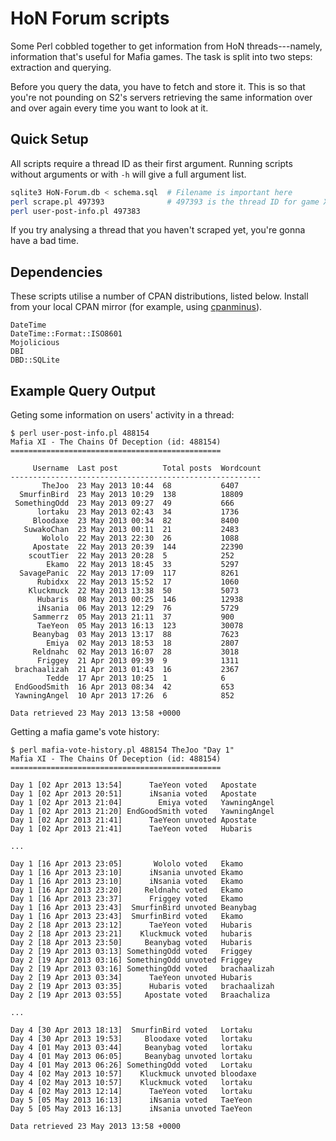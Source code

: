 HoN Forum scripts
=================

Some Perl cobbled together to get information from HoN threads---namely, information that's useful for Mafia games. The task is split into two steps: extraction and querying.

Before you query the data, you have to fetch and store it. This is so that you're not pounding on S2's servers retrieving the same information over and over again every time you want to look at it.

Quick Setup
-----------

All scripts require a thread ID as their first argument. Running scripts without arguments or with `-h` will give a full argument list.

```bash
sqlite3 HoN-Forum.db < schema.sql  # Filename is important here
perl scrape.pl 497393              # 497393 is the thread ID for game XII
perl user-post-info.pl 497383
```

If you try analysing a thread that you haven't scraped yet, you're gonna have a bad time.

Dependencies
------------

These scripts utilise a number of CPAN distributions, listed below. Install from your local CPAN mirror (for example, using [cpanminus](http://search.cpan.org/dist/App-cpanminus/lib/App/cpanminus.pm)).

```
DateTime
DateTime::Format::ISO8601
Mojolicious
DBI
DBD::SQLite
```

Example Query Output
--------------------

Geting some information on users' activity in a thread:

```
$ perl user-post-info.pl 488154
Mafia XI - The Chains Of Deception (id: 488154)
===============================================

     Username  Last post          Total posts  Wordcount
--------------------------------------------------------
       TheJoo  23 May 2013 10:44  68           6407
  SmurfinBird  23 May 2013 10:29  138          18809
 SomethingOdd  23 May 2013 09:27  49           666
      lortaku  23 May 2013 02:43  34           1736
     Bloodaxe  23 May 2013 00:34  82           8400
   SuwakoChan  23 May 2013 00:11  21           2483
       Wololo  22 May 2013 22:30  26           1088
     Apostate  22 May 2013 20:39  144          22390
    scoutTier  22 May 2013 20:28  5            252
        Ekamo  22 May 2013 18:45  33           5297
  SavagePanic  22 May 2013 17:09  117          8261
      Rubidxx  22 May 2013 15:52  17           1060
    Kluckmuck  22 May 2013 13:38  50           5073
      Hubaris  08 May 2013 00:25  146          12938
      iNsania  06 May 2013 12:29  76           5729
     Sammerrz  05 May 2013 21:11  37           900
      TaeYeon  05 May 2013 16:13  123          30078
     Beanybag  03 May 2013 13:17  88           7623
        Emiya  02 May 2013 18:53  18           2807
     Reldnahc  02 May 2013 16:07  28           3018
      Friggey  21 Apr 2013 09:39  9            1311
 brachaalizah  21 Apr 2013 01:43  16           2367
        Tedde  17 Apr 2013 10:25  1            6
 EndGoodSmith  16 Apr 2013 08:34  42           653
 YawningAngel  10 Apr 2013 17:26  6            852

Data retrieved 23 May 2013 13:58 +0000
```

Getting a mafia game's vote history:

```
$ perl mafia-vote-history.pl 488154 TheJoo "Day 1"
Mafia XI - The Chains Of Deception (id: 488154)
===============================================

Day 1 [02 Apr 2013 13:54]      TaeYeon voted   Apostate
Day 1 [02 Apr 2013 20:51]      iNsania voted   Apostate
Day 1 [02 Apr 2013 21:04]        Emiya voted   YawningAngel
Day 1 [02 Apr 2013 21:20] EndGoodSmith voted   YawningAngel
Day 1 [02 Apr 2013 21:41]      TaeYeon unvoted Apostate
Day 1 [02 Apr 2013 21:41]      TaeYeon voted   Hubaris

...

Day 1 [16 Apr 2013 23:05]       Wololo voted   Ekamo
Day 1 [16 Apr 2013 23:10]      iNsania unvoted Ekamo
Day 1 [16 Apr 2013 23:10]      iNsania voted   Ekamo
Day 1 [16 Apr 2013 23:20]     Reldnahc voted   Ekamo
Day 1 [16 Apr 2013 23:37]      Friggey voted   Ekamo
Day 1 [16 Apr 2013 23:43]  SmurfinBird unvoted Beanybag
Day 1 [16 Apr 2013 23:43]  SmurfinBird voted   Ekamo
Day 2 [18 Apr 2013 23:12]      TaeYeon voted   Hubaris
Day 2 [18 Apr 2013 23:21]    Kluckmuck voted   hubaris
Day 2 [18 Apr 2013 23:50]     Beanybag voted   Hubaris
Day 2 [19 Apr 2013 03:13] SomethingOdd voted   Friggey
Day 2 [19 Apr 2013 03:16] SomethingOdd unvoted Friggey
Day 2 [19 Apr 2013 03:16] SomethingOdd voted   brachaalizah
Day 2 [19 Apr 2013 03:34]      TaeYeon unvoted Hubaris
Day 2 [19 Apr 2013 03:35]      Hubaris voted   brachaalizah
Day 2 [19 Apr 2013 03:55]     Apostate voted   Braachaliza

...

Day 4 [30 Apr 2013 18:13]  SmurfinBird voted   Lortaku
Day 4 [30 Apr 2013 19:53]     Bloodaxe voted   lortaku
Day 4 [01 May 2013 03:44]     Beanybag voted   lortaku
Day 4 [01 May 2013 06:05]     Beanybag unvoted lortaku
Day 4 [01 May 2013 06:26] SomethingOdd voted   Lortaku
Day 4 [02 May 2013 10:57]    Kluckmuck unvoted bloodaxe
Day 4 [02 May 2013 10:57]    Kluckmuck voted   lortaku
Day 4 [02 May 2013 12:14]      TaeYeon voted   lortaku
Day 5 [05 May 2013 16:13]      iNsania voted   TaeYeon
Day 5 [05 May 2013 16:13]      iNsania unvoted TaeYeon

Data retrieved 23 May 2013 13:58 +0000
```

